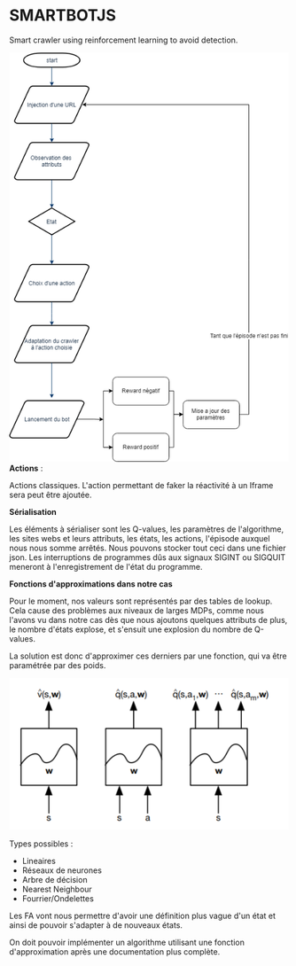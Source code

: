 # SMARTBOTJS

Smart crawler using reinforcement learning to avoid detection.

![Program Flow](./documents/EpisodeFlow.png)
**Actions** :

Actions classiques.
L'action permettant de faker la réactivité à un Iframe sera peut être ajoutée.

**Sérialisation**

Les éléments à sérialiser sont les Q-values, les paramètres de l'algorithme,
les sites webs et leurs attributs, les états, les actions, l'épisode auxquel nous nous somme
arrêtés.
Nous pouvons stocker tout ceci dans une fichier json.
Les interruptions de programmes dûs aux signaux SIGINT ou SIGQUIT meneront à l'enregistrement
de l'état du programme.

**Fonctions d'approximations dans notre cas**

Pour le moment, nos valeurs sont représentés par des tables de lookup. Cela
cause des problèmes aux niveaux de larges MDPs, comme nous l'avons vu dans
notre cas dès que nous ajoutons quelques attributs de plus, le nombre d'états
explose, et s'ensuit une explosion du nombre de Q-values.

La solution est donc d'approximer ces derniers par une fonction, qui va être
paramétrée par des poids.

![Function approx](./documents/faRepr.png)

Types possibles :

* Lineaires
* Réseaux de neurones
* Arbre de décision
* Nearest Neighbour
* Fourrier/Ondelettes

Les FA vont nous permettre d'avoir une définition plus vague d'un état et ainsi
de pouvoir s'adapter à de nouveaux états.

On doit pouvoir implémenter un algorithme utilisant une fonction d'approximation après
une documentation plus complète.

